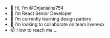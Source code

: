 - 👋 Hi, I’m @Onjaniaina754 
- 👀 I’m React Senior Developer
- 🌱 I’m currently learning design patters
- 💞️ I’m looking to collaborate on team livenexx
- 📫 How to reach me ...

<!---
Onjaniaina754/Onjaniaina754 is a ✨ special ✨ repository because its `README.md` (this file) appears on your GitHub profile.
You can click the Preview link to take a look at your changes.
--->
